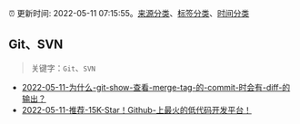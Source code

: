 :alarm_clock: 更新时间: 2022-05-11 07:15:55。[来源分类](../README.md)、[标签分类](../TAGS.md)、[时间分类](../TIMELINE.md)

## Git、SVN


> 关键字：`Git`、`SVN`



- [2022-05-11-为什么-git-show-查看-merge-tag-的-commit-时会有-diff-的输出？](https://www.v2ex.com/t/852156) 
- [2022-05-11-推荐-15K-Star！Github-上最火的低代码开发平台！](https://toutiao.io/k/3qv24va) 